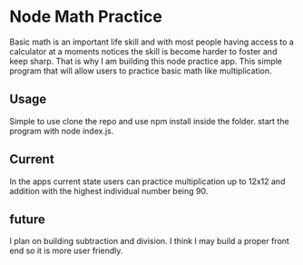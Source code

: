 # Node Math Practice

Basic math is an important life skill and with most people having access to a calculator at a moments notices the skill is become harder to foster and keep sharp. That is why I am building this node practice app. This simple program that will allow users to practice basic math like multiplication. 

## Usage

Simple to use clone the repo and use npm install inside the folder. start the program with node index.js.

## Current

In the apps current state users can practice multiplication up to 12x12 and addition with the highest individual number being 90. 

## future

I plan on building subtraction and division. I think I may build a proper front end so it is more user friendly. 

